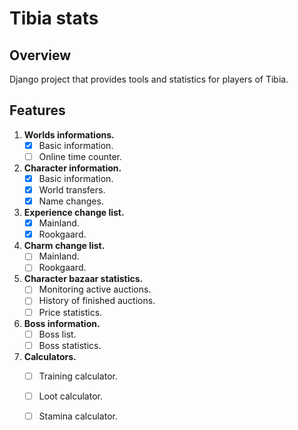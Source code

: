 # Tibia stats

## Overview

Django project that provides tools and statistics for players of Tibia.

## Features

1. **Worlds informations.**
    - [x] Basic information.
    - [ ] Online time counter.
2. **Character information.**
    - [x] Basic information.
    - [x] World transfers.
    - [x] Name changes.
3. **Experience change list.**
    - [x] Mainland.
    - [x] Rookgaard.
4. **Charm change list.**
    - [ ] Mainland.
    - [ ] Rookgaard.
5. **Character bazaar statistics.**
    - [ ] Monitoring active auctions.
    - [ ] History of finished auctions.
    - [ ] Price statistics.
6. **Boss information.**
    - [ ] Boss list.
    - [ ] Boss statistics.
7. **Calculators.**
   - [ ] Training calculator.
   - [ ] Loot calculator.
   - [ ] Stamina calculator.

